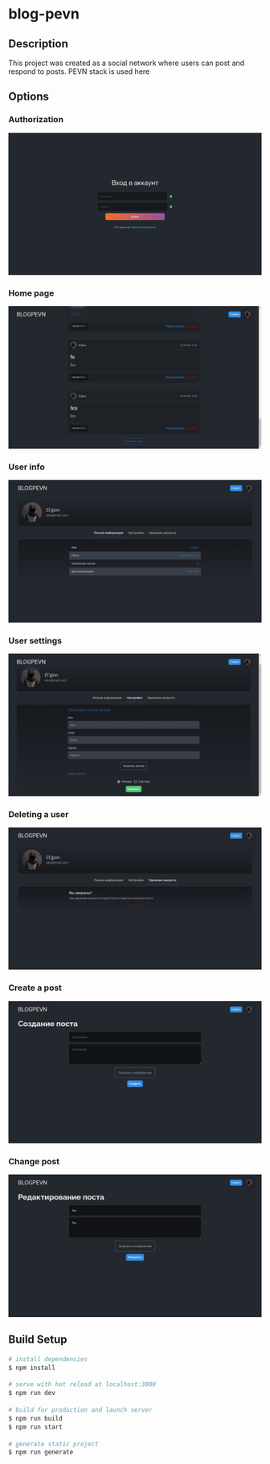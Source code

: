 # blog-pevn

## Description
This project was created as a social network where users can post and respond to posts. PEVN stack is used here

## Options

### Authorization
<img src="./readmeImages/auth.jpg" alt="authorization" />

### Home page
<img src="./readmeImages/home.jpg" alt="home page" />

### User info
<img src="./readmeImages/userInfo.jpg" alt="user info" />

### User settings
<img src="./readmeImages/userSettings.jpg" alt="user settings" />

### Deleting a user
<img src="./readmeImages/deleteUser.jpg" alt="deleting a user" />

### Create a post
<img src="./readmeImages/createPost.jpg" alt="create a post" />

### Change post
<img src="./readmeImages/editPost.jpg" alt="create post" />

## Build Setup

```bash
# install dependencies
$ npm install

# serve with hot reload at localhost:3000
$ npm run dev

# build for production and launch server
$ npm run build
$ npm run start

# generate static project
$ npm run generate
```